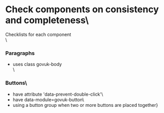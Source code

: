 # Check components on consistency and completeness\

Checklists for each component\
\
### Paragraphs
* uses class govuk-body\
\
### Buttons\
* have attribute 'data-prevent-double-click'\
* have data-module=govuk-button\
* using a button group when two or more buttons are placed together}
